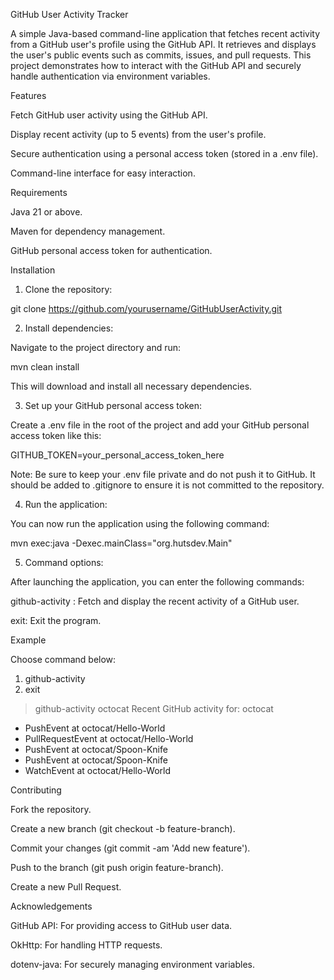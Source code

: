 GitHub User Activity Tracker

A simple Java-based command-line application that fetches recent activity from a GitHub user's profile using the GitHub API. It retrieves and displays the user's public events such as commits, issues, and pull requests. This project demonstrates how to interact with the GitHub API and securely handle authentication via environment variables.

Features

Fetch GitHub user activity using the GitHub API.

Display recent activity (up to 5 events) from the user's profile.

Secure authentication using a personal access token (stored in a .env file).

Command-line interface for easy interaction.

Requirements

Java 21 or above.

Maven for dependency management.

GitHub personal access token for authentication.

Installation

1. Clone the repository:

git clone https://github.com/yourusername/GitHubUserActivity.git

2. Install dependencies:

Navigate to the project directory and run:

mvn clean install

This will download and install all necessary dependencies.

3. Set up your GitHub personal access token:

Create a .env file in the root of the project and add your GitHub personal access token like this:

GITHUB_TOKEN=your_personal_access_token_here

Note: Be sure to keep your .env file private and do not push it to GitHub. It should be added to .gitignore to ensure it is not committed to the repository.

4. Run the application:

You can now run the application using the following command:

mvn exec:java -Dexec.mainClass="org.hutsdev.Main"

5. Command options:

After launching the application, you can enter the following commands:

github-activity <username>: Fetch and display the recent activity of a GitHub user.

exit: Exit the program.

Example

Choose command below:
1. github-activity <username>
2. exit

> github-activity octocat
Recent GitHub activity for: octocat
- PushEvent at octocat/Hello-World
- PullRequestEvent at octocat/Hello-World
- PushEvent at octocat/Spoon-Knife
- PushEvent at octocat/Spoon-Knife
- WatchEvent at octocat/Hello-World

Contributing

Fork the repository.

Create a new branch (git checkout -b feature-branch).

Commit your changes (git commit -am 'Add new feature').

Push to the branch (git push origin feature-branch).

Create a new Pull Request.

Acknowledgements

GitHub API: For providing access to GitHub user data.

OkHttp: For handling HTTP requests.

dotenv-java: For securely managing environment variables.
